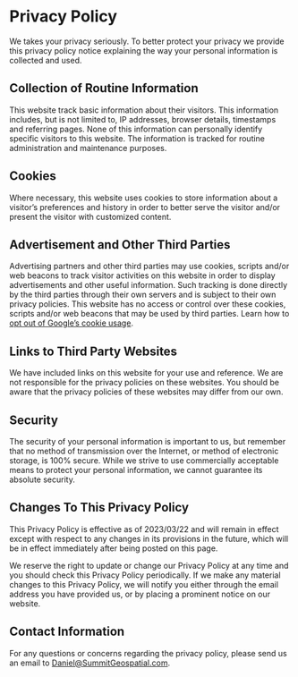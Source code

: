 # Privacy Policy

We takes your privacy seriously. To better protect your privacy we provide this privacy policy notice explaining the way your personal information is collected and used.


## Collection of Routine Information

This website track basic information about their visitors. This information includes, but is not limited to, IP addresses, browser details, timestamps and referring pages. None of this information can personally identify specific visitors to this website. The information is tracked for routine administration and maintenance purposes.


## Cookies

Where necessary, this website uses cookies to store information about a visitor’s preferences and history in order to better serve the visitor and/or present the visitor with customized content.


## Advertisement and Other Third Parties

Advertising partners and other third parties may use cookies, scripts and/or web beacons to track visitor activities on this website in order to display advertisements and other useful information. Such tracking is done directly by the third parties through their own servers and is subject to their own privacy policies. This website has no access or control over these cookies, scripts and/or web beacons that may be used by third parties. Learn how to [opt out of Google’s cookie usage](http://www.google.com/privacy_ads.html).


## Links to Third Party Websites

We have included links on this website for your use and reference. We are not responsible for the privacy policies on these websites. You should be aware that the privacy policies of these websites may differ from our own.


## Security

The security of your personal information is important to us, but remember that no method of transmission over the Internet, or method of electronic storage, is 100% secure. While we strive to use commercially acceptable means to protect your personal information, we cannot guarantee its absolute security.


## Changes To This Privacy Policy

This Privacy Policy is effective as of 2023/03/22 and will remain in effect except with respect to any changes in its provisions in the future, which will be in effect immediately after being posted on this page.

We reserve the right to update or change our Privacy Policy at any time and you should check this Privacy Policy periodically. If we make any material changes to this Privacy Policy, we will notify you either through the email address you have provided us, or by placing a prominent notice on our website.


## Contact Information

For any questions or concerns regarding the privacy policy, please send us an email to <Daniel@SummitGeospatial.com>.
